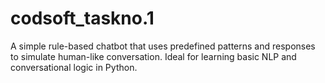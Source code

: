 # codsoft_taskno.1
A simple rule-based chatbot that uses predefined patterns and responses to simulate human-like conversation. Ideal for learning basic NLP and conversational logic in Python.

